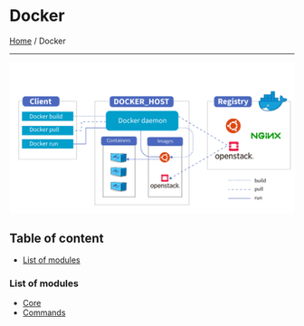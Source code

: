 # Docker

[Home](../README.md) / Docker

---

![](resources/docker-architecture.png)


## Table of content

- [List of modules](#list-of-modules)


### List of modules

- [Core](core/README.md)
- [Commands](commands/README.md)
